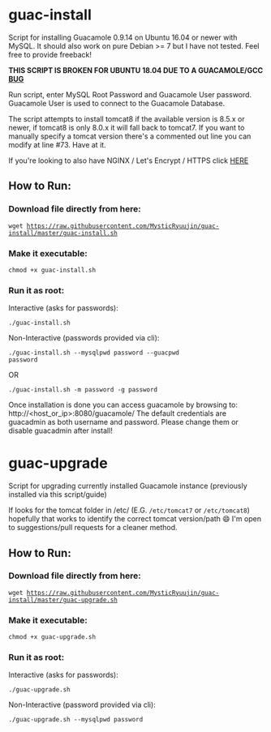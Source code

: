 # guac-install
Script for installing Guacamole 0.9.14 on Ubuntu 16.04 or newer with MySQL. It should also work on pure Debian >= 7 but I have not tested. Feel free to provide freeback!

**THIS SCRIPT IS BROKEN FOR UBUNTU 18.04 DUE TO A GUACAMOLE/GCC [BUG](http://apache-guacamole-general-user-mailing-list.2363388.n4.nabble.com/Error-quot-make-quot-guacamole-quot-please-help-me-quot-td3831.html#a3837)**

Run script, enter MySQL Root Password and Guacamole User password. Guacamole User is used to connect to the Guacamole Database.

The script attempts to install tomcat8 if the available version is 8.5.x or newer, if tomcat8 is only 8.0.x it will fall back to tomcat7. If you want to manually specify a tomcat version there's a commented out line you can modify at line #73. Have at it.

If you're looking to also have NGINX / Let's Encrypt / HTTPS click [HERE](https://github.com/bigredthelogger/guacamole)

## How to Run:

### Download file directly from here:

<code>wget https://raw.githubusercontent.com/MysticRyuujin/guac-install/master/guac-install.sh</code>

### Make it executable:

<code>chmod +x guac-install.sh</code>

### Run it as root:

Interactive (asks for passwords):

<code>./guac-install.sh</code>

Non-Interactive (passwords provided via cli):

<code>./guac-install.sh --mysqlpwd password --guacpwd password</code>

OR

<code>./guac-install.sh -m password -g password</code>

Once installation is done you can access guacamole by browsing to: http://<host_or_ip>:8080/guacamole/
The default credentials are guacadmin as both username and password. Please change them or disable guacadmin after install!

# guac-upgrade
Script for upgrading currently installed Guacamole instance (previously installed via this script/guide)

If looks for the tomcat folder in /etc/ (E.G. `/etc/tomcat7` or `/etc/tomcat8`) hopefully that works to identify the correct tomcat version/path :smile: I'm open to suggestions/pull requests for a cleaner method.

## How to Run:

### Download file directly from here:

<code>wget https://raw.githubusercontent.com/MysticRyuujin/guac-install/master/guac-upgrade.sh</code>

### Make it executable:

<code>chmod +x guac-upgrade.sh</code>

### Run it as root:

Interactive (asks for passwords):

<code>./guac-upgrade.sh</code>

Non-Interactive (password provided via cli):

<code>./guac-upgrade.sh --mysqlpwd password</code>
